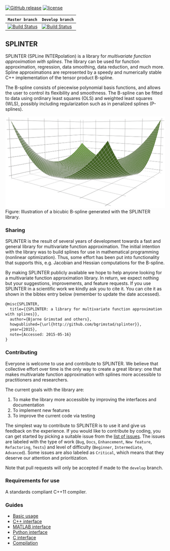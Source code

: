 [![GitHub release](https://img.shields.io/github/release/bgrimstad/splinter.svg?style=flat-square)](https://github.com/bgrimstad/splinter/releases)
[![license](https://img.shields.io/github/license/bgrimstad/splinter.svg?style=flat-square)]()

| **`Master branch`** | **`Develop branch`** |
|-----------------|---------------------|
| [![Build Status](https://travis-ci.org/bgrimstad/splinter.svg?branch=master)](https://travis-ci.org/bgrimstad/splinter) | [![Build Status](https://travis-ci.org/bgrimstad/splinter.svg?branch=develop)](https://travis-ci.org/bgrimstad/splinter) |

## SPLINTER
SPLINTER (SPLine INTERpolation) is a library for *multivariate function approximation with splines*. The library can be used for function approximation, regression, data smoothing, data reduction, and much more. Spline approximations are represented by a speedy and numerically stable C++ implementation of the tensor product B-spline.

The B-spline consists of piecewise polynomial basis functions, and allows the user to control its flexibility and smoothness. The B-spline can be fitted to data using ordinary least squares (OLS) and weighted least squares (WLS), possibly including regularization such as in penalized splines (P-splines).

![Illustration of a B-spline](assets/bspline.png)
Figure: Illustration of a bicubic B-spline generated with the SPLINTER library.

### Sharing
SPLINTER is the result of several years of development towards a fast and general library for multivariate function approximation. The initial intention with the library was to build splines for use in mathematical programming (nonlinear optimization). Thus, some effort has been put into functionality that supports this, e.g. Jacobian and Hessian computations for the B-spline.

By making SPLINTER publicly available we hope to help anyone looking for a multivariate function approximation library. In return, we expect nothing but your suggestions, improvements, and feature requests. If you use SPLINTER in a scientific work we kindly ask you to cite it. You can cite it as shown in the bibtex entry below (remember to update the date accessed).
```
@misc{SPLINTER,
  title={{SPLINTER: a library for multivariate function approximation with splines}},
  author={Bjarne Grimstad and others},
  howpublished={\url{http://github.com/bgrimstad/splinter}},
  year={2015},
  note={Accessed: 2015-05-16}
}
```
### Contributing
Everyone is welcome to use and contribute to SPLINTER. We believe that collective effort over time is the only way to create a great library: one that makes multivariate function approximation with splines more accessible to practitioners and researchers.

The current goals with the library are:

1. To make the library more accessible by improving the interfaces and documentation
2. To implement new features
3. To improve the current code via testing

The simplest way to contribute to SPLINTER is to use it and give us feedback on the experience. If you would like to contribute by coding, you can get started by picking a suitable issue from the [list of issues](https://github.com/bgrimstad/splinter/issues). The issues are labeled with the type of work (`Bug`, `Docs`, `Enhancement`, `New feature`, `Refactoring`, `Tests`) and level of difficulty (`Beginner`, `Intermediate`, `Advanced`). Some issues are also labeled as `Critical`, which means that they deserve our attention and prioritization.

Note that pull requests will only be accepted if made to the `develop` branch.

### Requirements for use
A standards compliant C++11 compiler.

### Guides
* [Basic usage](docs/basic_usage.md)
* [C++ interface](docs/cpp_interface.md)
* [MATLAB interface](docs/matlab_interface.md)
* [Python interface](docs/python_interface.md)
* [C interface](docs/c_interface.md)
* [Compilation](docs/compile.md)

